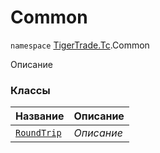 
# Common

`namespace` [TigerTrade.Tc](../TigerTrade.Tc.md).Common

Описание


### Классы
| Название | Описание |
| --- | --- |
| [`RoundTrip`](./Common/RoundTrip.cs.md) | *Описание* |
